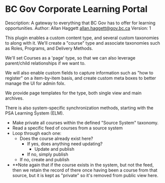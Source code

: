 
# BC Gov Corporate Learning Portal
Description: A gateway to everything that BC Gov has to offer for learning opportunities.
Author: Allan Haggett <allan.haggett@gov.bc.ca>
Version: 1

This plugin enables a custom content type, and several custom taxonomies to along 
with it. We'll create a "course" type and associate taxonomies such as Roles, 
Programs, and Delivery Methods. 

We'll set Courses as a 'page' type, so that we can also leverage parent/child relationships if we want to.

We will also enable custom fields to capture information such as "how to register" 
on a item-by-item basis, and create custom meta boxes to better manage the UI
for admin folx.

We provide page templates for the type, both single view and main archives.

There is also system-specific synchronization methods, starting with the 
PSA Learning System (ELM).

- Make private all courses within the defined "Source System" taxonomy. 
- Read a specific feed of courses from a source system
- Loop through each one:
    - Does the course already exist here? 
        - If yes, does anything need updating?
            - Update and publish
        - If no, simply publish
    - If no, create and publish
- **Note again that if the course exists in the system, but not the feed,
  then we retain the record of there once having been a course from that 
  source, but it is kept as "private" so it's removed from public view here. 